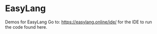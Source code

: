 # EasyLang
Demos for EasyLang
Go to:
https://easylang.online/ide/ 
for the IDE to run the code found here.
